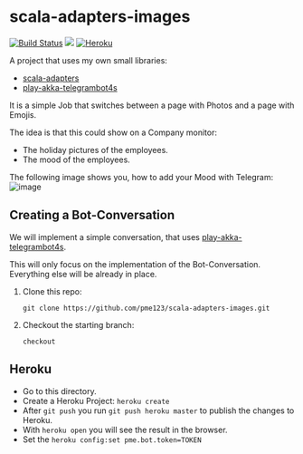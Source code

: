 # scala-adapters-images
[![Build Status](https://travis-ci.org/pme123/scala-adapters-images.svg?branch=master)](https://travis-ci.org/pme123/scala-adapters-images)
[![](https://jitpack.io/v/pme123/scala-adapters-images.svg)](https://jitpack.io/#pme123/scala-adapters-images)
[![Heroku](http://heroku-badge.herokuapp.com/?app=quiet-wave-78301)](https://quiet-wave-78301.herokuapp.com)

A project that uses my own small libraries:
* [scala-adapters](https://github.com/pme123/scala-adapters)
* [play-akka-telegrambot4s](https://github.com/pme123/play-akka-telegrambot4s)

It is a simple Job that switches between a page with Photos and a page with Emojis.

The idea is that this could show on a Company monitor:
* The holiday pictures of the employees.
* The mood of the employees.

The following image shows you, how to add your Mood with Telegram:
![image](https://user-images.githubusercontent.com/3437927/38164619-91f8ff72-3507-11e8-862c-a5a612d03234.png)

## Creating a Bot-Conversation
We will implement a simple conversation, that uses [play-akka-telegrambot4s](https://github.com/pme123/play-akka-telegrambot4s).

This will only focus on the  implementation of the Bot-Conversation. Everything else will be already in place.

1. Clone this repo:
   
   `git clone https://github.com/pme123/scala-adapters-images.git`
2. Checkout the starting branch:

   `checkout `
## Heroku
 - Go to this directory.
 - Create a Heroku Project: `heroku create`
 - After `git push` you run `git push heroku master` to publish the changes to Heroku.
 - With `heroku open` you will see the result in the browser.
 - Set the `heroku config:set pme.bot.token=TOKEN`
 
 